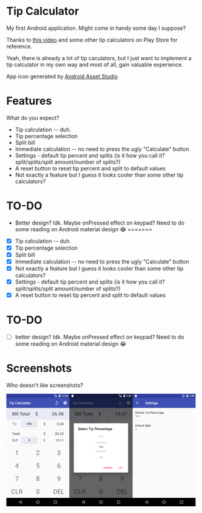 # Tip Calculator
My first Android application. Might come in handy some day I suppose?

Thanks to [this video](https://www.youtube.com/watch?v=kkYIMZw9gzQ) and some other tip calculators on Play Store for reference.

Yeah, there is already a lot of tip caculators, but I just want to implement a tip calculator in my own way and most of all, gain valuable experience.

App icon generated by [Android Asset Studio](https://romannurik.github.io/AndroidAssetStudio/)

# Features
What do you expect?
- Tip calculation -- duh.
- Tip percentage selection
- Split bill
- Immediate calculation -- no need to press the ugly "Calculate" button
- Settings - default tip percent and splits (is it how you call it? split/splits/split amount/number of splits?)
- A reset button to reset tip percent and split to default values
- Not exactly a feature but I guess it looks cooler than some other tip calculators?

# TO-DO

- Better design? Idk. Maybe onPressed effect on keypad? Need to do some reading on Android material design :joy:
=======
- [x] Tip calculation -- duh.
- [x] Tip percentage selection
- [x] Split bill
- [x] Immediate calculation -- no need to press the ugly "Calculate" button
- [x] Not exactly a feature but I guess it looks cooler than some other tip calculators?
- [x] Settings - default tip percent and splits (is it how you call it? split/splits/split amount/number of splits?)
- [x] A reset button to reset tip percent and split to default values

# TO-DO
- [ ] better design? Idk. Maybe onPressed effect on keypad? Need to do some reading on Android material design :joy:

# Screenshots
Who doesn't like screenshots?


<img src="Screenshot/1.png" width="33%" /><img src="Screenshot/2.png" width="33%" /><img src="Screenshot/3.png" width="33%" />
